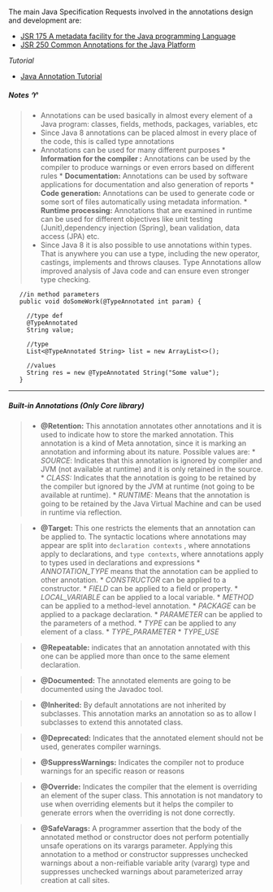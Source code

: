The main Java Specification Requests involved in the annotations design and development are:
* [JSR 175 A metadata facility for the Java programming Language][1]
* [JSR 250 Common Annotations for the Java Platform][2]

*Tutorial*
* [Java Annotation Tutorial][3]

##### Notes :aries:
> * Annotations can be used basically in almost every element of a Java program: classes, fields, methods, packages, variables, etc
> * Since Java 8 annotations can be placed
almost in every place of the code, this is called type annotations
> * Annotations can be used for many different purposes
    * **Information for the compiler :** Annotations can be used by the compiler to produce warnings or even errors based on different rules
    * **Documentation:** Annotations can be used by software applications for documentation and also generation of reports
    * **Code generation:** Annotations can be used to generate code or some sort of files automatically using metadata information.
    * **Runtime processing:** Annotations that are examined in runtime can be used for different objectives like unit testing (Junit),dependency injection (Spring), bean validation, data access (JPA) etc.
> * Since Java 8 it is also possible to use annotations within types. That is anywhere you can use a type, including the new operator,
castings, implements and throws clauses. Type Annotations allow improved analysis of Java code and can ensure even stronger
type checking. 

```
   //in method parameters
   public void doSomeWork(@TypeAnnotated int param) {
   
     //type def
     @TypeAnnotated
     String value;
     
     //type
     List<@TypeAnnotated String> list = new ArrayList<>();
     
     //values
     String res = new @TypeAnnotated String("Some value");
   }
```
___    
##### Built-in Annotations (Only Core library)

> * **@Retention:** This annotation annotates other annotations and it is used to indicate how to store the marked annotation. This
annotation is a kind of Meta annotation, since it is marking an annotation and informing about its nature. Possible values are:
    * *SOURCE*: Indicates that this annotation is ignored by compiler and JVM (not available at runtime) and it is only retained in the source.
    * _CLASS:_ Indicates that the annotation is going to be retained by the compiler but ignored by the JVM at runtime (not going to be available at runtime).
    * _RUNTIME:_ Means that the annotation is going to be retained by the Java Virtual Machine and can be used in runtime via reflection.

> * **@Target:** This one restricts the elements that an annotation can be applied to. The syntactic locations where annotations may appear are split into `declaration contexts` , where annotations apply to declarations, and `type contexts`, where annotations apply to types used in declarations and expressions
     *  *ANNOTATION_TYPE* means that the annotation can be applied to other annotation.
     *  *CONSTRUCTOR* can be applied to a constructor.
     *  *FIELD* can be applied to a field or property.
     *  *LOCAL_VARIABLE* can be applied to a local variable.
     *  _METHOD_ can be applied to a method-level annotation.
     *  _PACKAGE_ can be applied to a package declaration.
     *  _PARAMETER_ can be applied to the parameters of a method.
     *  _TYPE_ can be applied to any element of a class.
     *  *TYPE_PARAMETER*
     *  *TYPE_USE*

> * **@Repeatable:** indicates that an annotation annotated with this one can be applied more than once to the same element
declaration.

> * **@Documented:** The annotated elements are going to be documented using the Javadoc tool.

> * **@Inherited:** By default annotations are not inherited by subclasses. This annotation marks an annotation so as to allow l subclasses to extend this annotated class.

> * **@Deprecated:** Indicates that the annotated element should not be used, generates compiler warnings.

> * **@SuppressWarnings:** Indicates the compiler not to produce warnings for an specific reason or reasons

> * **@Override:** Indicates the compiler that the element is overriding an element of the super class. This annotation is not
mandatory to use when overriding elements but it helps the compiler to generate errors when the overriding is not done
correctly.

> * **@SafeVarags:** A programmer assertion that the body of the annotated method or constructor does not perform potentially unsafe operations on its varargs parameter. Applying this annotation to a method or constructor suppresses unchecked warnings about a non-reifiable variable arity (vararg) type and suppresses unchecked warnings about parameterized array creation at call sites.

[1]: https://www.jcp.org/aboutJava/communityprocess/final/jsr175/index.html
[2]: https://jcp.org/en/jsr/detail?id=250
[3]: https://docs.oracle.com/javase/tutorial/java/annotations/index.html

